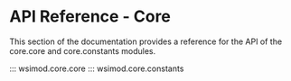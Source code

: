 # API Reference - Core

This section of the documentation provides a reference for the API of the core.core and core.constants modules.

::: wsimod.core.core
::: wsimod.core.constants
